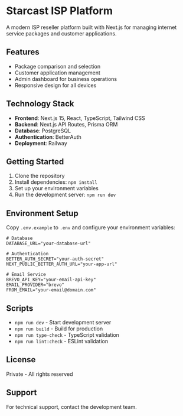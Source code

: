 # Starcast ISP Platform

A modern ISP reseller platform built with Next.js for managing internet service packages and customer applications.

## Features

- Package comparison and selection
- Customer application management
- Admin dashboard for business operations
- Responsive design for all devices

## Technology Stack

- **Frontend**: Next.js 15, React, TypeScript, Tailwind CSS
- **Backend**: Next.js API Routes, Prisma ORM
- **Database**: PostgreSQL
- **Authentication**: BetterAuth
- **Deployment**: Railway

## Getting Started

1. Clone the repository
2. Install dependencies: `npm install`
3. Set up your environment variables
4. Run the development server: `npm run dev`

## Environment Setup

Copy `.env.example` to `.env` and configure your environment variables:

```env
# Database
DATABASE_URL="your-database-url"

# Authentication
BETTER_AUTH_SECRET="your-auth-secret"
NEXT_PUBLIC_BETTER_AUTH_URL="your-app-url"

# Email Service
BREVO_API_KEY="your-email-api-key"
EMAIL_PROVIDER="brevo"
FROM_EMAIL="your-email@domain.com"
```

## Scripts

- `npm run dev` - Start development server
- `npm run build` - Build for production
- `npm run type-check` - TypeScript validation
- `npm run lint:check` - ESLint validation

## License

Private - All rights reserved

## Support

For technical support, contact the development team.
